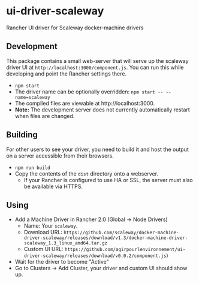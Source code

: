 # ui-driver-scaleway
Rancher UI driver for Scaleway docker-machine drivers

## Development

This package contains a small web-server that will serve up the scaleway driver UI at `http://localhost:3000/component.js`.  You can run this while developing and point the Rancher settings there.
* `npm start`
* The driver name can be optionally overridden: `npm start -- --name=scaleway`
* The compiled files are viewable at http://localhost:3000.
* **Note:** The development server does not currently automatically restart when files are changed.

## Building

For other users to see your driver, you need to build it and host the output on a server accessible from their browsers.

* `npm run build`
* Copy the contents of the `dist` directory onto a webserver.
  * If your Rancher is configured to use HA or SSL, the server must also be available via HTTPS.

## Using

* Add a Machine Driver in Rancher 2.0 (Global -> Node Drivers)
  * Name: Your `scaleway`.
  * Download URL: `https://github.com/scaleway/docker-machine-driver-scaleway/releases/download/v1.3/docker-machine-driver-scaleway_1.3_linux_amd64.tar.gz`
  * Custom UI URL: `https://github.com/agirpourlenvironnement/ui-driver-scaleway/releases/download/v0.0.2/component.js`)
* Wait for the driver to become "Active"
* Go to Clusters -> Add Cluster, your driver and custom UI should show up.
